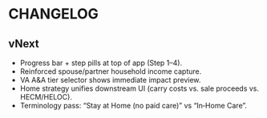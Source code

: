 # CHANGELOG

## vNext
- Progress bar + step pills at top of app (Step 1–4).
- Reinforced spouse/partner household income capture.
- VA A&A tier selector shows immediate impact preview.
- Home strategy unifies downstream UI (carry costs vs. sale proceeds vs. HECM/HELOC).
- Terminology pass: “Stay at Home (no paid care)” vs “In‑Home Care”.
